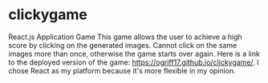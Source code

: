 # clickygame
React.js Application Game
This game allows the user to achieve a high score by clicking on the generated images. Cannot click on the same images more than once, otherwise the game starts over again. 
Here is a link to the deployed version of the game: https://ogriff17.github.io/clickygame/. I chose React as my platform because it's more flexible in my opinion. 
